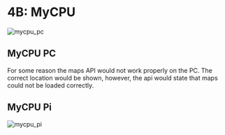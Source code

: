 # 4B: MyCPU
![mycpu_pc](https://user-images.githubusercontent.com/65480784/169723977-d98d6a03-b69c-45c9-a956-e3bb5cac38ae.JPEG)

## MyCPU PC
For some reason the maps API would not work properly on the PC.  The correct location would be shown, however, the api would state that maps could not be loaded correctly.

## MyCPU Pi
![mycpu_pi](https://user-images.githubusercontent.com/65480784/169723983-b8fb18cd-e308-439f-a2de-39834ddb3703.JPEG)

